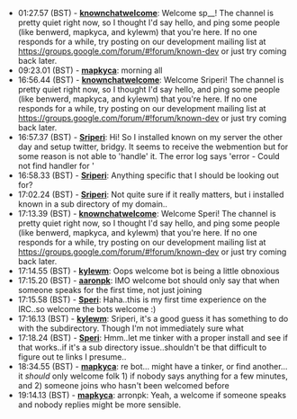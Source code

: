 * <a id="01:27.57">01:27.57 (BST)</a> - __[knownchatwelcome](https://github.com/knownchatwelcome)__: Welcome sp__!  The channel is pretty quiet right now, so I thought I'd say hello, and ping some people (like benwerd, mapkyca, and kylewm) that you're here.  If no one responds for a while, try posting on our development mailing list at https://groups.google.com/forum/#!forum/known-dev or just try coming back later.
* <a id="09:23.01">09:23.01 (BST)</a> - __[mapkyca](https://github.com/mapkyca)__: morning all
* <a id="16:56.44">16:56.44 (BST)</a> - __[knownchatwelcome](https://github.com/knownchatwelcome)__: Welcome Sriperi!  The channel is pretty quiet right now, so I thought I'd say hello, and ping some people (like benwerd, mapkyca, and kylewm) that you're here.  If no one responds for a while, try posting on our development mailing list at https://groups.google.com/forum/#!forum/known-dev or just try coming back later.
* <a id="16:57.37">16:57.37 (BST)</a> - __[Sriperi](https://github.com/Sriperi)__: Hi! So I installed known on my server the other day and setup twitter, bridgy. It seems to receive the webmention but for some reason is not able to 'handle' it. The error log says 'error - Could not find handler for  <Post link>'
* <a id="16:58.33">16:58.33 (BST)</a> - __[Sriperi](https://github.com/Sriperi)__: Anything specific that I should be looking out for?
* <a id="17:02.24">17:02.24 (BST)</a> - __[Sriperi](https://github.com/Sriperi)__: Not quite sure if it really matters, but i installed known in a sub directory of my domain..
* <a id="17:13.39">17:13.39 (BST)</a> - __[knownchatwelcome](https://github.com/knownchatwelcome)__: Welcome Speri!  The channel is pretty quiet right now, so I thought I'd say hello, and ping some people (like benwerd, mapkyca, and kylewm) that you're here.  If no one responds for a while, try posting on our development mailing list at https://groups.google.com/forum/#!forum/known-dev or just try coming back later.
* <a id="17:14.55">17:14.55 (BST)</a> - __[kylewm](https://github.com/kylewm)__: Oops welcome bot is being a little obnoxious
* <a id="17:15.20">17:15.20 (BST)</a> - __[aaronpk](https://github.com/aaronpk)__: IMO welcome bot should only say that when someone speaks for the first time, not just joining
* <a id="17:15.58">17:15.58 (BST)</a> - __[Speri](https://github.com/Speri)__: Haha..this is my first time experience on the IRC..so welcome the bots welcome :)
* <a id="17:16.13">17:16.13 (BST)</a> - __[kylewm](https://github.com/kylewm)__: Sriperi, it's a good guess it has something to do with the subdirectory. Though I'm not immediately sure what
* <a id="17:18.24">17:18.24 (BST)</a> - __[Speri](https://github.com/Speri)__: Hmm..let me tinker with a proper install and see if that works..if it's a sub directory issue..shouldn't be that difficult to figure out te links I presume..
* <a id="18:34.55">18:34.55 (BST)</a> - __[mapkyca](https://github.com/mapkyca)__: re bot... might have a tinker, or find another... it *should* only welcome folk 1) if nobody says anything for a few minutes, and 2) someone joins who hasn't been welcomed before
* <a id="19:14.13">19:14.13 (BST)</a> - __[mapkyca](https://github.com/mapkyca)__: arronpk: Yeah, a welcome if someone speaks and nobody replies might be more sensible.
